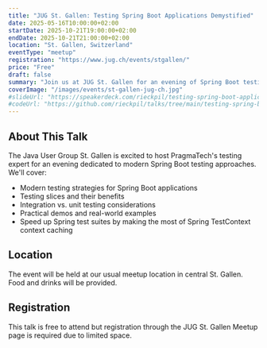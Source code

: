 ```yaml
---
title: "JUG St. Gallen: Testing Spring Boot Applications Demystified"
date: 2025-05-16T10:00:00+02:00
startDate: 2025-10-21T19:00:00+02:00
endDate: 2025-10-21T21:00:00+02:00
location: "St. Gallen, Switzerland"
eventType: "meetup"
registration: "https://www.jug.ch/events/stgallen/"
price: "Free"
draft: false
summary: "Join us at JUG St. Gallen for an evening of Spring Boot testing insights and best practices."
coverImage: "/images/events/st-gallen-jug-ch.jpg"
#slideUrl: "https://speakerdeck.com/rieckpil/testing-spring-boot-applications-demystified-jug-hh-2025"
#codeUrl: "https://github.com/rieckpil/talks/tree/main/testing-spring-boot-applications-demystified"
---
```


## About This Talk

The Java User Group St. Gallen is excited to host PragmaTech's testing expert for an evening dedicated to modern Spring Boot testing approaches. We'll cover:

- Modern testing strategies for Spring Boot applications
- Testing slices and their benefits
- Integration vs. unit testing considerations
- Practical demos and real-world examples
- Speed up Spring test suites by making the most of Spring TestContext context caching

## Location

The event will be held at our usual meetup location in central St. Gallen. Food and drinks will be provided.

## Registration

This talk is free to attend but registration through the JUG St. Gallen Meetup page is required due to limited space.
